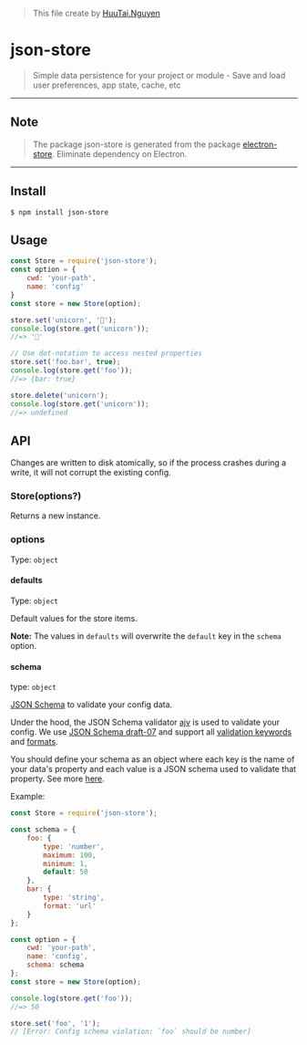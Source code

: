 >This file create by [HuuTai.Nguyen](https://fb.com/huutai.99)

# json-store

> Simple data persistence for your project or module - Save and load user preferences, app state, cache, etc

---

## Note

> The package json-store is generated from the package [electron-store](https://github.com/sindresorhus/electron-store). Eliminate dependency on Electron.

---

## Install

```
$ npm install json-store
```

## Usage

```js
const Store = require('json-store');
const option = { 
	cwd: 'your-path', 
	name: 'config' 
}
const store = new Store(option);

store.set('unicorn', '🦄');
console.log(store.get('unicorn'));
//=> '🦄'

// Use dot-notation to access nested properties
store.set('foo.bar', true);
console.log(store.get('foo'));
//=> {bar: true}

store.delete('unicorn');
console.log(store.get('unicorn'));
//=> undefined
```

## API

Changes are written to disk atomically, so if the process crashes during a write, it will not corrupt the existing config.

### Store(options?)

Returns a new instance.

### options

Type: `object`

#### defaults

Type: `object`

Default values for the store items.

**Note:** The values in `defaults` will overwrite the `default` key in the `schema` option.

#### schema

type: `object`

[JSON Schema](https://json-schema.org) to validate your config data.

Under the hood, the JSON Schema validator [ajv](https://github.com/epoberezkin/ajv) is used to validate your config. We use [JSON Schema draft-07](http://json-schema.org/latest/json-schema-validation.html) and support all [validation keywords](https://github.com/epoberezkin/ajv/blob/master/KEYWORDS.md) and [formats](https://github.com/epoberezkin/ajv#formats).

You should define your schema as an object where each key is the name of your data's property and each value is a JSON schema used to validate that property. See more [here](https://json-schema.org/understanding-json-schema/reference/object.html#properties).

Example:

```js
const Store = require('json-store');

const schema = {
	foo: {
		type: 'number',
		maximum: 100,
		minimum: 1,
		default: 50
	},
	bar: {
		type: 'string',
		format: 'url'
	}
};

const option = { 
	cwd: 'your-path', 
	name: 'config',
	schema: schema
};
const store = new Store(option);

console.log(store.get('foo'));
//=> 50

store.set('foo', '1');
// [Error: Config schema violation: `foo` should be number]
```